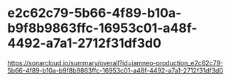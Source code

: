 # e2c62c79-5b66-4f89-b10a-b9f8b9863ffc-16953c01-a48f-4492-a7a1-2712f31df3d0
https://sonarcloud.io/summary/overall?id=iamneo-production_e2c62c79-5b66-4f89-b10a-b9f8b9863ffc-16953c01-a48f-4492-a7a1-2712f31df3d0




